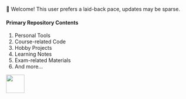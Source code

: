 <!---
BH3GEI/BH3GEI is a ✨ special ✨ repository because its `README.md` (this file) appears on your GitHub profile.
You can click the Preview link to take a look at your changes.
--->
👋 Welcome! This user prefers a laid-back pace, updates may be sparse. 

#### Primary Repository Contents

1. Personal Tools
2. Course-related Code
3. Hobby Projects
4. Learning Notes
5. Exam-related Materials
6. And more...

<img src="https://github.com/BH3GEI/BH3GEI/assets/58540850/30b7dcfb-dcf6-4803-a372-1cc91bb53434" width="50px">
